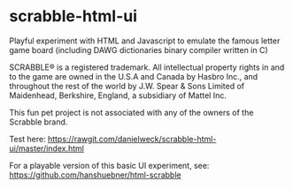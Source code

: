 # scrabble-html-ui
Playful experiment with HTML and Javascript to emulate the famous letter game board
(including DAWG dictionaries binary compiler written in C)

SCRABBLE® is a registered trademark. All intellectual property rights in and to the game are owned in the U.S.A and Canada by Hasbro Inc., and throughout the rest of the world by J.W. Spear & Sons Limited of Maidenhead, Berkshire, England, a subsidiary of Mattel Inc.

This fun pet project is not associated with any of the owners of the Scrabble brand.

Test here: https://rawgit.com/danielweck/scrabble-html-ui/master/index.html

For a playable version of this basic UI experiment, see: https://github.com/hanshuebner/html-scrabble
